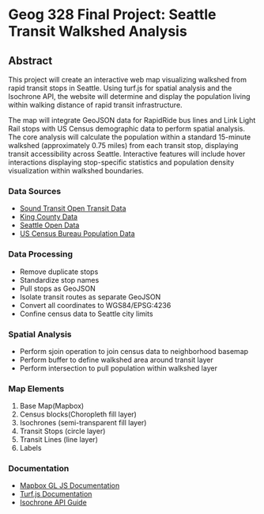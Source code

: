 # Geog 328 Final Project: Seattle Transit Walkshed Analysis

## Abstract
This project will create an interactive web map visualizing walkshed from rapid transit stops in Seattle. Using turf.js for spatial analysis and the Isochrone API, the website will determine and display the population living within walking distance of rapid transit infrastructure. 

The map will integrate GeoJSON data for RapidRide bus lines and Link Light Rail stops with US Census demographic data to perform spatial analysis. The core analysis will calculate the population within a standard 15-minute walkshed (approximately 0.75 miles) from each transit stop, displaying transit accessibility across Seattle. Interactive features will include hover interactions displaying stop-specific statistics and population density visualization within walkshed boundaries. 


### Data Sources
- [Sound Transit Open Transit Data](https://www.soundtransit.org/help-contacts/business-information/open-transit-data-otd/otd-downloads)
- [King County Data](https://gis-kingcounty.opendata.arcgis.com/)
- [Seattle Open Data](https://data.seattle.gov/)
- [US Census Bureau Population Data](https://www.census.gov/geographies/mapping-files.html)

### Data Processing
- Remove duplicate stops
- Standardize stop names
- Pull stops as GeoJSON
- Isolate transit routes as separate GeoJSON
- Convert all coordinates to WGS84/EPSG:4236
- Confine census data to Seattle city limits

### Spatial Analysis
- Perform sjoin operation to join census data to neighborhood basemap
- Perform buffer to define walkshed area around transit layer
- Perform intersection to pull population within walkshed layer

### Map Elements
1. Base Map(Mapbox)
2. Census blocks(Choropleth fill layer)
3. Isochrones (semi-transparent fill layer)
4. Transit Stops (circle layer)
5. Transit Lines (line layer)
6. Labels

### Documentation
- [Mapbox GL JS Documentation](https://docs.mapbox.com/mapbox-gl-js/)
- [Turf.js Documentation](https://turfjs.org/)
- [Isochrone API Guide](https://docs.mapbox.com/api/navigation/isochrone/)


